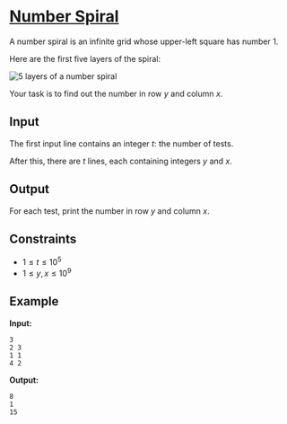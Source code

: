 # [Number Spiral](https://cses.fi/problemset/task/1071)

A number spiral is an infinite grid whose upper-left square has number 1.

Here are the first five layers of the spiral:

![5 layers of a number spiral](https://cses.fi/file/bba36f2601b99c7edc15865aa2a49e680a271075f30e86aa0e4e18d00a779c21)

Your task is to find out the number in row $y$ and column $x$.

## Input

The first input line contains an integer $t$: the number of tests.

After this, there are $t$ lines, each containing integers $y$ and $x$.

## Output

For each test, print the number in row $y$ and column $x$.

## Constraints

* $1 \le t \le 10^5$
* $1 \le y, x \le 10^9$

## Example

**Input:**

```
3
2 3
1 1
4 2
```

**Output:**

```
8
1
15
```

